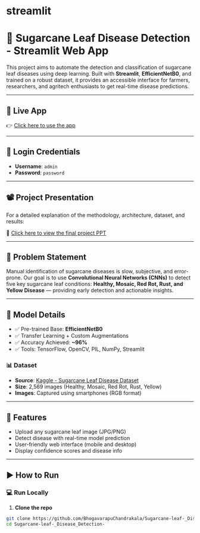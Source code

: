 # streamlit


# 🌿 Sugarcane Leaf Disease Detection - Streamlit Web App

This project aims to automate the detection and classification of sugarcane leaf diseases using deep learning. Built with **Streamlit**, **EfficientNetB0**, and trained on a robust dataset, it provides an accessible interface for farmers, researchers, and agritech enthusiasts to get real-time disease predictions.

---

## 🔗 Live App

👉 [Click here to use the app](https://sugarcanebatch15cst.streamlit.app/)

---

## 🔐 Login Credentials

- **Username**: `admin`
- **Password**: `password`

---

## 📽️ Project Presentation

For a detailed explanation of the methodology, architecture, dataset, and results:

📄 [Click here to view the final project PPT](https://github.com/BhogavarapuChandrakala/Sugarcane-leaf-_Disease_Detection-/blob/main/FINAL%20PPT%20BATCH%2015.pptx)

---

## 🧠 Problem Statement

Manual identification of sugarcane diseases is slow, subjective, and error-prone. Our goal is to use **Convolutional Neural Networks (CNNs)** to detect five key sugarcane leaf conditions: **Healthy, Mosaic, Red Rot, Rust, and Yellow Disease** — providing early detection and actionable insights.

---

## 🔬 Model Details

- ✅ Pre-trained Base: **EfficientNetB0**
- ✅ Transfer Learning + Custom Augmentations
- ✅ Accuracy Achieved: **~96%**
- ✅ Tools: TensorFlow, OpenCV, PIL, NumPy, Streamlit

### 📊 Dataset

- **Source**: [Kaggle - Sugarcane Leaf Disease Dataset](https://www.kaggle.com/datasets/nirmalsankalana/sugarcane-leaf-disease-dataset)
- **Size**: 2,569 images (Healthy, Mosaic, Red Rot, Rust, Yellow)
- **Images**: Captured using smartphones (RGB format)

---

## 🚀 Features

- Upload any sugarcane leaf image (JPG/PNG)
- Detect disease with real-time model prediction
- User-friendly web interface (mobile and desktop)
- Display confidence scores and disease info

---

## ▶️ How to Run

### 💻 Run Locally

1. **Clone the repo**

```bash
git clone https://github.com/BhogavarapuChandrakala/Sugarcane-leaf-_Disease_Detection-.git
cd Sugarcane-leaf-_Disease_Detection-
